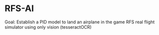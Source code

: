 # RFS-AI
Goal: Establish a PID model to land an airplane in the game RFS real flight simulator using only vision (tesseractOCR)

